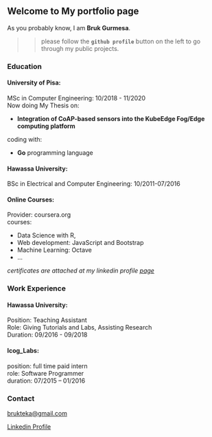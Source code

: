 ## Welcome to My portfolio page

As you probably know, I am **Bruk Gurmesa**.<br>

>> please follow the **`github profile`** button on the left to go through my public projects. 

### Education
#### University of Pisa:  
MSc in Computer Engineering: 10/2018 - 11/2020 <br />
Now doing My Thesis on: <br />
* **Integration of CoAP-based sensors into the KubeEdge Fog/Edge computing platform** <br />

coding with: 
* **Go** programming language

#### Hawassa University: 
BSc in Electrical and Computer Engineering: 10/2011-07/2016

#### Online Courses:
Provider: coursera.org <br>
courses: 
* Data Science with R, 
* Web development: JavaScript and Bootstrap
* Machine Learning: Octave 
* ...

*certificates are attached at my linkedin profile [page](https://www.linkedin.com/in/bruk-gurmesa-467a48113/)*

### Work Experience
#### Hawassa University:
Position: Teaching Assistant <br />
Role: Giving Tutorials and Labs, Assisting Research  <br />
Duration: 09/2016 - 09/2018 <br />

#### Icog_Labs: 
position: full time paid intern <br />
role: Software Programmer <br />
duration: 07/2015 – 01/2016

### Contact
brukteka@gmail.com

[Linkedin Profile](https://www.linkedin.com/in/bruk-gurmesa-467a48113/)
